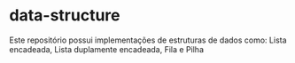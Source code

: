 # data-structure
Este repositório possui implementações de estruturas de dados como: Lista encadeada, Lista duplamente encadeada, Fila e Pilha
